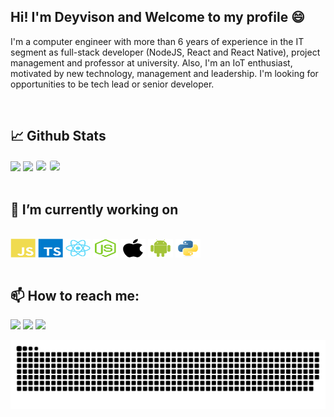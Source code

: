 ## Hi! I'm Deyvison and Welcome to my profile 😄

 I'm a computer engineer with more than 6 years of experience in the IT segment as full-stack developer (NodeJS, React and React Native), project management and professor at university. Also, I'm an IoT enthusiast, motivated by new technology, management and leadership. I'm looking for opportunities to be tech lead or senior developer.
 
<br />

## 📈 Github Stats

<div>
    <img height="180em" src="https://github-readme-stats.vercel.app/api?username=deyvisonpenha&show_icons=true&theme=dracula&include_all_commits=true&count_private=true"/>
    <img height="180em" src="https://github-readme-stats.vercel.app/api/top-langs/?username=deyvisonpenha&layout=compact&langs_count=8&theme=dracula&hide=Jupyter Notebook, CSS, HTML, SCSS, Starlark,CoffeeScript"/>
    <img height="180em" src="https://github-profile-summary-cards.vercel.app/api/cards/profile-details?username=deyvisonpenha&theme=dracula" style="border: 1px solid;border-color: white; border-radius: 4px"/>
    <img height="180em" src="https://github-profile-summary-cards.vercel.app/api/cards/most-commit-language?username=deyvisonpenha&theme=dracula" style="border: 1px solid;border-color: white; border-radius: 4px"/>
</div>
<br />

## 🔭 I’m currently working on 
<div style="display: inline_block"><br>
  <img align="center" alt="Penha-Js" height="30" width="40" src="https://raw.githubusercontent.com/devicons/devicon/master/icons/javascript/javascript-plain.svg">
  <img align="center" alt="Penha-Ts" height="30" width="40" src="https://raw.githubusercontent.com/devicons/devicon/master/icons/typescript/typescript-plain.svg">
  <img align="center" alt="Penha-React" height="30" width="40" src="https://raw.githubusercontent.com/devicons/devicon/master/icons/react/react-original.svg">
  <img align="center" alt="Penha-HTML" height="30" width="40" src="https://raw.githubusercontent.com/devicons/devicon/master/icons/nodejs/nodejs-original.svg">
  <img align="center" alt="Penha-CSS" height="30" width="40" src="https://raw.githubusercontent.com/devicons/devicon/master/icons/apple/apple-original.svg">
  <img align="center" alt="Penha-CSS" height="30" width="40" src="https://raw.githubusercontent.com/devicons/devicon/master/icons/android/android-original.svg">
  <img align="center" alt="Penha-Python" height="30" width="40" src="https://raw.githubusercontent.com/devicons/devicon/master/icons/python/python-original.svg">
</div>
<br/>

## 📫 How to reach me:
<div> 
 <a href="https://gitlab.com/deyvisonpenha" target="_blank"><img src="https://img.shields.io/badge/GitLab-330F63?style=for-the-badge&logo=gitlab&logoColor=white" target="_blank"></a> 
  <a href = "mailto:deyvisonpenha1@gmail.com"><img src="https://img.shields.io/badge/Gmail-D14836?style=for-the-badge&logo=gmail&logoColor=white" target="_blank"></a>
  <a href="https://www.linkedin.com/in/deyvison-penha" target="_blank"><img src="https://img.shields.io/badge/-LinkedIn-%230077B5?style=for-the-badge&logo=linkedin&logoColor=white" target="_blank"></a> 
 
  ![Snake animation](https://github.com/deyvisonpenha/deyvisonpenha/blob/output/github-contribution-grid-snake.svg)
 
</div>
